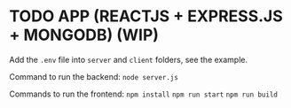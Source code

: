 # TODO APP (REACTJS + EXPRESS.JS + MONGODB) (WIP)

Add the `.env` file into `server` and `client` folders, see the example.

Command to run the backend:
`node server.js`

Commands to run the frontend:
`npm install`
`npm run start`
`npm run build`
